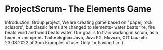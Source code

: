# ProjectScrum- The Elements Game
Introduction: Group project, We are creating game based on "paper, rock scissors", but classic items are changed to elements- water beats fire, fire beats wind and wind beats water. Our goal is to train working in scrum, as a team in one sprint.
Technologies: Java, Java FX, Mavean, GIT
Launch: 23.08.2022 at 3pm
Examples of use: Only for having fun :)
